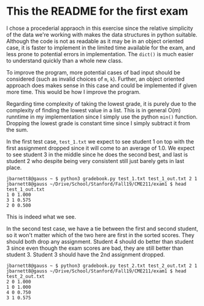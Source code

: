 # This the README for the first exam

I chose a procederial appraoch in this exercise since the relative simplicity of the data we're working with makes the data structures in python suitable. Although the code is not as readable as it may be in an object oriented case, it is faster to implement in the limited time available for the exam, and less prone to potential errors in implementation. The `dict()` is much easier to understand quickly than a whole new class.

To improve the program, more potential cases of bad input should be considered (such as invalid choices of `m`, `k`). Further, an object oriented approach does makes sense in this case and could be implemented if given more time. This would be how I improve the program.

Regarding time complexity of taking the lowest grade, it is purely due to the complexity of finding the lowest value in a list. This is in general O(m) runntime in my implementation since I simply use the python `min()` function. Dropping the lowest grade is constant time since I simply subtract it from the sum.

In the first test case, `test_1.txt` we expect to see student 1 on top with the first assignment dropped since it will come to an average of 1.0. We expect to see student 3 in the middle since he does the second best, and last is student 2 who despite being very consistent still just barely gets in last place.

```
jbarnett8@gauss ~ $ python3 gradebook.py test_1.txt test_1_out.txt 2 1
jbarnett8@gauss ~/Drive/School/Stanford/Fall19/CME211/exam1 $ head test_1_out.txt 
1 0 1.000
3 1 0.575
2 0 0.500

```

This is indeed what we see.

In the second test case, we have a tie between the first and second student, so it won't matter which of the two here are first in the sorted scores. They should both drop any assignment. Student 4 should do better than student 3 since even though the exam scores are bad, they are still better than student 3. Student 3 should have the 2nd assignment dropped.

```
jbarnett8@gauss ~ $ python3 gradebook.py test_2.txt test_2_out.txt 2 1
jbarnett8@gauss ~/Drive/School/Stanford/Fall19/CME211/exam1 $ head test_2_out.txt 
2 0 1.000
1 0 1.000
4 0 0.750
3 1 0.575

```